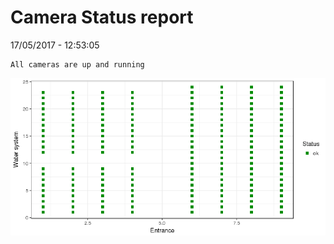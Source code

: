 Camera Status report
================
17/05/2017 - 12:53:05

    All cameras are up and running

![](camreport_files/figure-markdown_github/unnamed-chunk-2-1.png)
